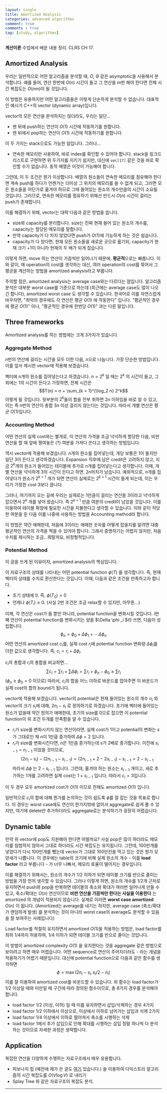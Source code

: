 ```yaml
---
layout: single
title: Amortized Analysis
categories: advanced-algorithms
comment: true
comments : true
tag: [study, algorithms] 
---
```


**계산이론** 수업에서 배운 내용 정리. CLRS CH 17.

## Amortized Analysis
우리는 일반적으로 어떤 알고리즘을 분석할 때, $O$, $\Theta$ 같은 asymptotic을 사용해서 분석합니다. 예를 들어, 연산 한번에 $O(n)$ 시간이 들고 그 연산을 $m$번 해야 한다면 전체 시간 복잡도는 $O(nm)$이 될 것입니다. 

이 방법은 유용하지만 어떤 알고리즘들은 이렇게 단순하게 분석할 수 없습니다. 대표적인 예시가 C++의 vector (dynamic array)입니다. 

vector의 모든 연산을 분석하지는 않더라도, 우리는 일단...
- 맨 뒤에 push하는 연산이 $O(1)$ 시간에 작동하기를 원합니다.
- 맨 뒤에서 pop하는 연산이 $O(1)$ 시간에 작동하기를 원합니다.

이 두 가지는 stack으로도 가능한 일입니다. 그러나...
- 연속한 메모리만 사용하여, 바로 index를 확인할 수 있어야 합니다. stack을 링크드 리스트로 구현하면 위 두가지를 지키기 쉽지만, 대신에 `vec[17]` 같은 것을 바로 확인할 수가 없습니다. 동적 배열은 이것이 가능해야 합니다.

그런데, 이 두 조건은 뭔가 이상합니다. 배열의 원소들이 연속한 메모리를 점유해야 한다면 계속 push를 하다가 언젠가는 더이상 그 위치의 메모리를 쓸 수 없게 되고, 그러면 모든 원소들을 어딘가로 옮겨야 하므로 그때 들어있는 원소의 개수만큼의 시간이 소요될 것입니다. 그러므로, 연속한 메모리를 점유하기 위해선 반드시 $O(n)$ 시간이 걸리는 push가 존재합니다.

이를 해결하기 위해, vector는 대략 다음과 같은 방법을 씁니다.
- size와 capacity를 분리합니다. size는 진짜 현재 들어 있는 원소의 개수를, capacity는 할당된 메모리를 말합니다.
- 만약 capacity가 다 차지 않았다면 push가 $O(1)$에 기능하게 하는 것은 쉽습니다.
- capacity가 다 찼다면, 현재 모든 원소들을 새로운 곳으로 옮기되, capacity가 현재 크기 +1이 아니라 현재의 두 배가 되게 잡습니다. 

이렇게 하면, move 하는 연산이 가끔씩만 일어나기 때문에, **평균적**으로는 빠릅니다. 이와 같이, 매 operation의 cost를 생각하는 대신, 여러 operation의 cost를 묶어서 그 평균을 계산하는 방법을 amortized analysis라고 부릅니다. 

주의할 점은, amortized analysis는 average case와는 다르다는 점입니다. 알고리즘 분석은 대부분 worst case를 기준으로 하는데 (최근에는 average case도 많이 나오긴 합니다), amortized worst case 도 생각할 수 있습니다. 한국어로 이를 자연스럽게 바꾸자면, "최악의 경우에도 각 연산은 평균 $O(1)$ 에 작동한다" 입니다. "평균적인 경우에 평균 $O(1)$" 이나, "평균적인 경우에 한번당 $O(1)$" 과는 다른 말입니다. 

## Three frameworks
Amortized analysis를 하는 방법에는 크게 3가지가 있습니다. 
### Aggregate Method
$n$번의 연산에 걸리는 시간을 모두 더한 다음, $n$으로 나눕니다. 가장 단순한 방법입니다. 이를 앞서 제시한 vector에 적용해 보겠습니다.

벡터에 $n$개의 원소를 집어넣는다고 하겠습니다. $n = 2^k$ 일 때는 $2^k$ 의 시간이 들고, 그 외에는 1의 시간이 든다고 가정하면, 전체 시간은 
$$T(n) = n + \sum_{k = 1}^{\log_2 n} 2^k$$
이렇게 될 것입니다. 뒷부분의 $2^k$들의 합을 전부 취하면 $2n$ 이하임을 바로 알 수 있고, 이는 즉 $n$번의 연산이 총합 $3n$ 이상 걸리지 않는다는 것입니다. 따라서 개별 연산은 평균 $O(1)$입니다.

### Accounting Method 
어떤 연산의 실제 cost와는 별개로, 이 연산의 가격을 조금 넉넉하게 할당한 다음, 비싼 연산을 할 때 앞에 쟁여놓은 (?) 여분을 가져다 쓴다고 생각하는 방법입니다. 

역시 vector에 적용해 보겠습니다. $n$개의 원소를 집어넣는데, 개당 보통은 1이 들지만 일단 3이 든다고 생각하겠습니다. Expansion 직후에 남은 credit은 고려하지 않고, 지금 $2^k$개의 원소가 들어있는 테이블에 추가로 $n$개를 집어넣는다고 생각합니다. 이때, 개별 연산을 넉넉하게 3의 시간이 든다고 하면, $2n$어치가 남습니다. 예외적으로, $n$개를 집어넣다가 원소가 $2^{k+1}$ 개가 되면 연산이 실제로는 $2^{k+1}$ 시간이 들게 되는데, 이는 우리가 가정한 cost 3보다 큽니다.

그러나, 여기까지 오는 길에 우리는 실제로는 1만큼이 걸리는 연산을 3이라고 넉넉하게 잡으면서 $2^k$ 개를 넣어 왔습니다. 즉 $2^{k+1}$ 만큼 여분의 credit이 남았을 것입니다. 이를 이용하여 테이블 확장에 필요한 시간을 지불한다고 생각할 수 있습니다. 이와 같이 적당한 여분을 둔 다음 이를 나중에 사용하는 방법을 Accounting method라 합니다.

이 방법은 약간 애매한데, 처음에 3이라는 애매한 숫자를 어떻게 잡을지를 알려면 대충 평균적인 연산의 가격을 찍을 수 있어야 합니다. 그래서 증명하기는 어렵지 않지만, 처음 수치를 제시하는 조금...뭐랄까요, 비정형적입니다.

### Potential Method
이 글을 쓰게 된 이유이자, amortized analysis의 핵심입니다. 

이 자료구조의 상태를 나타내는 어떤 potential function $\phi(T)$ 를 생각합니다. 즉, 현재 벡터의 상태를 수치로 환산한다는 것입니다. 이때, 다음과 같은 조건을 만족하고자 합니다. 
- 초기 상태에 0. 즉, $\phi(T_0) = 0$ 
- 언제나 $\phi(T_i) \geq 0$. 
(사실 2번 조건은 조금 relax할 수 있지만, 아무튼...) 

이제, 각 연산은 cost가 들 뿐만 아니라, potential function을 변화시킬 것입니다. $i$번째 연산이 potential function을 변화시키는 양을 $\Delta \phi _i $라 쓰면, 다음이 성립합니다. 
$$\phi_n = \phi_0 + \Delta \phi_1 + \cdots \Delta \phi_{n}$$
어떤 연산의 amortized cost $c_i$를, 실제 cost $r_i$에 potential function 변화량 $\Delta \phi_i$를 더한 값으로 생각합니다. 즉, $c_i = r_i + \Delta \phi_i$. 

$c_i$의 총합과 $r_i$의 총합을 비교하면...
$$\sum c_i = \sum r_i + \sum \Delta \phi_i = \sum r_i + \phi_n - \phi_0 \geq \sum r_i$$
($\phi_n \geq \phi_0 = 0$ 이므로) 따라서, $c_i$의 합을 어느 이하로 바운드를 잡아주면 이 바운드가 실제 cost의 합의 bound가 됩니다. 

vector에 적용해 보겠습니다. vector의 potential은 현재 들어있는 원소의 개수 $n_i$ 와 vector의 크기 $s_i$에 대해, $2n_i - s_i$ 로 정의하기로 하겠습니다. 초기에 벡터에 들어있는 원소가 없을때 약간 정의가 애매한데, 초기의 size를 0으로 잡으면 이 potential function이 위 조건 두개를 만족함을 알 수 있습니다. 
- $r_i$가 size를 변화시키지 않는 연산이라면, 실제 cost가 1이고 potential의 변화는 $s$가 그대로인 채 $n$이 1만큼 증가하여 $\Delta \phi = 2$ 입니다.  
- $r_i$가 size를 변화시킨다면, $n$은 1만큼 증가하는데 $s$가 2배로 증가합니다. 이전에 $s_{i-1} = n_{i-1}$ 이었을 것이므로, 
$$(2n_i - s_i) - (2n_{i-1} - s_{i-1}) = (2n_{i-1} + 2 - 2s_{i-1}) - s_{i-1} = 2 - s_{i-1}$$
따라서 $\Delta \phi$ 는 $2 - s_{i-1}$ 입니다. 그런데, 옮겨야 하는 원소는 $s_{i-1}$ 개이고, 새로 추가하는 1개를 고려하면 실제 cost는 $1 + s_{i-1}$ 입니다. 따라서 $c_i = 3$입니다. 

이 두 경우 모두 amortized cost가 $O(1)$ 이므로 전체도 amortized $O(1)$ 입니다. 

일반적으로 $c_i$의 합에 대해 뭔가를 논의하는 것이 쉽도록 $\phi$를 잘 잡는 것을 목표로 합니다. 이 경우는 worst case에도 연산이 한가지밖에 없어서 aggregate로 쉽게 풀 수 있지만, 여기에 delete만 추가하더라도 aggregate로는 분석하기가 굉장히 어렵습니다. 

## Dynamic table
만약 위 vector에 pop도 지원해야 한다면 어떨까요? 사실 pop은 많이 하더라도 메모리를 침범하지 않아서 그대로 하더라도 시간 복잡도는 유지됩니다. 그런데, 100만개를 넣었다가 다시 100만개를 뺐는데 vector가 그대로 100만칸을 먹고 있는 것은 뭔가 모양새가 나쁩니다. 이 경우에는 table의 크기에 비해 실제 원소의 개수 - 이를 **load factor** 라고 부릅니다 - 가 너무 나빠서, 메모리 효율이 떨어지는 경우입니다. 

이를 해결하기 위해서는, 원소의 개수가 1/2 이하가 되면 테이블 크기를 반으로 줄이는 방법을 가장 먼저 생각할 수 있습니다. 그러나 이렇게 하면, 원소의 개수를 1/2개 근처로 유지하면서 push와 pop을 반복하면 테이블의 축소와 확대가 여러번 일어나게 만들 수 있고, 축소/확대는 $O(n)$ 연산이므로 **비싼 연산을 가끔씩만 한다는 사실을 이용한다** 는 amortized 의 개념이 적용되지 않습니다. 실제로 이러면 **worst case amortized** $O(n)$ 이 됩니다. (Amortized는 average를 내기는 하지만, average case (축소/확대가 랜덤하게 발생) 를 분석하는 것이 아니라 worst case의 average도 분석할 수 있음을 잘 보여주는 사례입니다) 

Load factor를 적절히 유지하면서 amortized $O(1)$을 적용하는 방법은, load factor를 최하 1/4까지 허용하여, 1/4 이하가 되면 테이블 크기를 반으로 줄이는 것입니다. 

이 방법이 amortized complexity $O(1)$ 을 유지한다는 것을 aggregate 같은 방법으로 보이려고 하면 매우 어렵습니다. 어떤 sequence로 연산이 주어지더라도 - 라는 개념을 적용하기가 어렵기 때문입니다. 대신에 potential function으로 다음과 같은 함수를 생각하면
$$\phi = \max(2n_i - s_i, s_i/2 - n_i)$$
이를 잘 이용하여 amortized cost를 바운드할 수 있습니다. 위 함수는 load factor가 1/2 이상일 때와 미만일 때 구간에 따라 정의된 함수이므로, 총 8가지 경우를 분석해야 합니다. 
- load factor 1/2 (이상, 이하) 일 때 이를 유지하면서 삽입/삭제하는 경우 4가지
- load factor 1/2 이하에서 이상으로, 이상에서 이하로 넘어가는 삽입과 삭제 2가지 
- load factor 1/4 이상에서 이하로 떨어져서 축소를 시행하는 삭제
- load factor 1에서 추가 삽입으로 인해 확대를 시행하는 삽입
정말 하나씩 다 분석하는 것이므로 자세한 과정은 생략합니다. 

## Application
복잡한 연산을 다양하게 수행하는 자료구조에서 매우 유용합니다. 
- 피보나치 힙 (예전에 제가 쓴 글도 [여기](/advanced-algorithms/Fibonacci-heaps) 있습니다.) 을 이용하여 다익스트라 알고리즘의 시간 복잡도를 $O(V \log V)$ 로 내리기
- Splay Tree 와 같은 자료구조의 복잡도 분석.

-------
